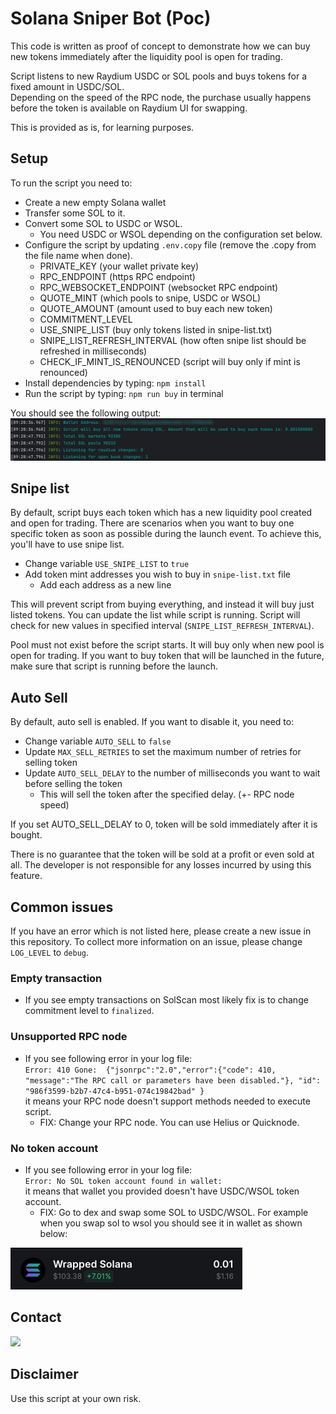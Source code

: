 
# Solana Sniper Bot (Poc)
This code is written as proof of concept to demonstrate how we can buy new tokens immediately after the liquidity pool is open for trading.

Script listens to new Raydium USDC or SOL pools and buys tokens for a fixed amount in USDC/SOL.  
Depending on the speed of the RPC node, the purchase usually happens before the token is available on Raydium UI for swapping.

This is provided as is, for learning purposes.

## Setup
To run the script you need to:
- Create a new empty Solana wallet
- Transfer some SOL to it.
- Convert some SOL to USDC or WSOL.
  - You need USDC or WSOL depending on the configuration set below.
- Configure the script by updating `.env.copy` file (remove the .copy from the file name when done).
  - PRIVATE_KEY (your wallet private key)
  - RPC_ENDPOINT (https RPC endpoint)
  - RPC_WEBSOCKET_ENDPOINT (websocket RPC endpoint)
  - QUOTE_MINT (which pools to snipe, USDC or WSOL)
  - QUOTE_AMOUNT (amount used to buy each new token)
  - COMMITMENT_LEVEL
  - USE_SNIPE_LIST (buy only tokens listed in snipe-list.txt)
  - SNIPE_LIST_REFRESH_INTERVAL (how often snipe list should be refreshed in milliseconds)
  - CHECK_IF_MINT_IS_RENOUNCED (script will buy only if mint is renounced)
- Install dependencies by typing: `npm install`
- Run the script by typing: `npm run buy` in terminal

You should see the following output:  
![output](readme/output.png)

## Snipe list
By default, script buys each token which has a new liquidity pool created and open for trading. 
There are scenarios when you want to buy one specific token as soon as possible during the launch event.
To achieve this, you'll have to use snipe list.
- Change variable `USE_SNIPE_LIST` to `true`
- Add token mint addresses you wish to buy in `snipe-list.txt` file
  - Add each address as a new line

This will prevent script from buying everything, and instead it will buy just listed tokens.
You can update the list while script is running. Script will check for new values in specified interval (`SNIPE_LIST_REFRESH_INTERVAL`).

Pool must not exist before the script starts.
It will buy only when new pool is open for trading. If you want to buy token that will be launched in the future, make sure that script is running before the launch.

## Auto Sell
By default, auto sell is enabled. If you want to disable it, you need to:
- Change variable `AUTO_SELL` to `false`
- Update `MAX_SELL_RETRIES` to set the maximum number of retries for selling token
- Update `AUTO_SELL_DELAY` to the number of milliseconds you want to wait before selling the token
  - This will sell the token after the specified delay. (+- RPC node speed)

If you set AUTO_SELL_DELAY to 0, token will be sold immediately after it is bought.

There is no guarantee that the token will be sold at a profit or even sold at all. The developer is not responsible for any losses incurred by using this feature.

## Common issues
If you have an error which is not listed here, please create a new issue in this repository.
To collect more information on an issue, please change `LOG_LEVEL` to `debug`.

### Empty transaction
- If you see empty transactions on SolScan most likely fix is to change commitment level to `finalized`.

### Unsupported RPC node
- If you see following error in your log file:  
  `Error: 410 Gone:  {"jsonrpc":"2.0","error":{"code": 410, "message":"The RPC call or parameters have been disabled."}, "id": "986f3599-b2b7-47c4-b951-074c19842bad" }`  
  it means your RPC node doesn't support methods needed to execute script.
  - FIX: Change your RPC node. You can use Helius or Quicknode.

### No token account
- If you see following error in your log file:  
  `Error: No SOL token account found in wallet: `  
  it means that wallet you provided doesn't have USDC/WSOL token account.
  - FIX: Go to dex and swap some SOL to USDC/WSOL. For example when you swap sol to wsol you should see it in wallet as shown below:

![wsol](readme/wsol.png)

## Contact
[![](https://img.shields.io/discord/1201826085655023616?color=5865F2&logo=Discord&style=flat-square)](https://discord.gg/xYUETCA2aP)

## Disclaimer

Use this script at your own risk.
